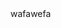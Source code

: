 <!DOCTYPE html>
<html lang="en">


<head>
    <meta charset="UTF-8">
    <meta http-equiv="X-UA-Compatible" content="IE=edge">
    <meta name="viewport" content="width=device-width, initial-scale=1.0">
    <title>Document</title>
    <style>
        .gradient {
            position: absolute;
            width: 576px;
            height: 324px;
            left: 0px;
            top: 0px;
            background: radial-gradient(113.28% 358.02% at -4.53% -1.9%, #aadfa5 0%, #6CE162 0.01%, #944fd8 100%);
        }
    </style>
</head>

<body>
wafawefa
</body>

</html>
